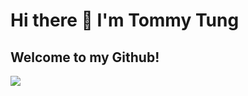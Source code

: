 <h1> Hi there 👋 I'm Tommy Tung </h1>
<h2> Welcome to my Github! </h2> 

<!-- <div class="tenor-gif-embed" data-postid="22656380" data-share-method="host" data-aspect-ratio="1" data-width="100%"><a href="https://tenor.com/view/cat-space-nyan-cat-gif-22656380">Cat Space GIF</a>from <a href="https://tenor.com/search/cat-gifs">Cat GIFs</a></div> <script type="text/javascript" async src="https://tenor.com/embed.js"></script> -->
<img src="https://i.pinimg.com/originals/ed/01/22/ed012259c25cd0a787064216db37c22d.gif"/>

<!--
**tungov-dev/tungov-dev** is a ✨ _special_ ✨ repository because its `README.md` (this file) appears on your GitHub profile.

Here are some ideas to get you started:

- 🔭 I’m currently working on ...
- 🌱 I’m currently learning ...
- 👯 I’m looking to collaborate on ...
- 🤔 I’m looking for help with ...
- 💬 Ask me about ...
- 📫 How to reach me: ...
- 😄 Pronouns: ...
- ⚡ Fun fact: ...
-->
